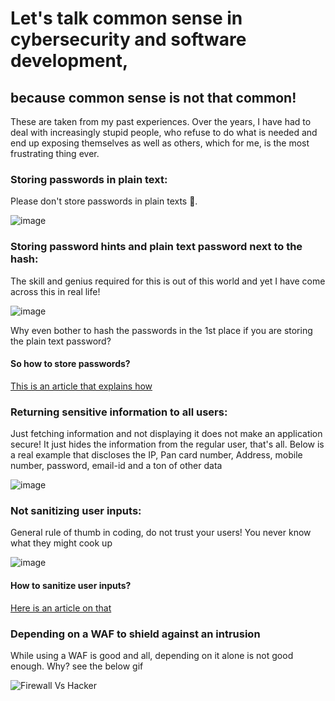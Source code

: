 # Let's talk common sense in cybersecurity and software development,
## because common sense is not that common!

These are taken from my past experiences. Over the years, I have had to deal with increasingly stupid people, who refuse to do what is needed and end up exposing themselves as well as others, which for me, is the most frustrating thing ever.

### Storing passwords in plain text:
Please don't store passwords in plain texts 🙏. 

![image](https://www.savethestudent.org/uploads/easy-password.jpg)

### Storing password hints and plain text password next to the hash:
The skill and genius required for this is out of this world and yet I have come across this in real life!

![image](https://user-images.githubusercontent.com/52862591/145393094-a71f42d5-ed62-4a14-83a2-1f696249ca6a.png)

Why even bother to hash the passwords in the 1st place if you are storing the plain text password?

#### So how to store passwords?
<a href="https://www.geeksforgeeks.org/store-password-database/">This is an article that explains how</a>

### Returning sensitive information to all users:
Just fetching information and not displaying it does not make an application secure! It just hides the information from the regular user, that's all.
Below is a real example that discloses the IP, Pan card number, Address, mobile number, password, email-id and a ton of other data

![image](https://user-images.githubusercontent.com/52862591/145393931-b8f122e4-58e5-44b6-b870-55455b4e0e8f.png)

### Not sanitizing user inputs:

General rule of thumb in coding, do not trust your users! You never know what they might cook up

![image](https://user-images.githubusercontent.com/52862591/145395094-78f6b133-cdb2-401d-abc6-2d34680401df.png)

#### How to sanitize user inputs?
<a href="https://www.esecurityplanet.com/endpoint/prevent-web-attacks-using-input-sanitization/">Here is an article on that</a>
### Depending on a WAF to shield against an intrusion

While using a WAF is good and all, depending on it alone is not good enough. Why? see the below gif

![Firewall Vs Hacker](https://i.makeagif.com/media/3-19-2018/Dm3nrC.gif)
